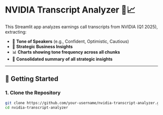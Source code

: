 # NVIDIA Transcript Analyzer 🧠📈

This Streamlit app analyzes earnings call transcripts from NVIDIA (Q1 2025), extracting:

- 📌 **Tone of Speakers** (e.g., Confident, Optimistic, Cautious)
- 📌 **Strategic Business Insights**
- 📊 **Charts showing tone frequency across all chunks**
- 🧾 **Consolidated summary of all strategic insights**

---

## 🚀 Getting Started

### 1. Clone the Repository

```bash
git clone https://github.com/your-username/nvidia-transcript-analyzer.git
cd nvidia-transcript-analyzer
